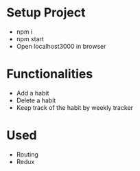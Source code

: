 # Setup Project
- npm i
- npm start
- Open localhost3000 in browser

# Functionalities
- Add a habit
- Delete a habit
- Keep track of the habit by weekly tracker

# Used
- Routing
- Redux